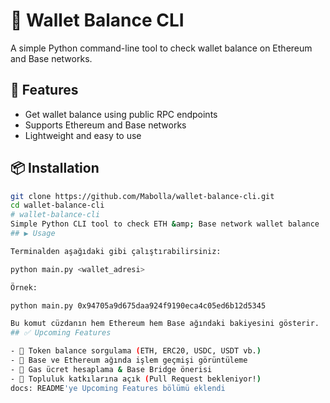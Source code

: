 # 🧾 Wallet Balance CLI

A simple Python command-line tool to check wallet balance on Ethereum and Base networks.

## 🚀 Features
- Get wallet balance using public RPC endpoints
- Supports Ethereum and Base networks
- Lightweight and easy to use

## 📦 Installation

```bash
git clone https://github.com/Mabolla/wallet-balance-cli.git
cd wallet-balance-cli
# wallet-balance-cli
Simple Python CLI tool to check ETH &amp; Base network wallet balance
## ▶ Usage

Terminalden aşağıdaki gibi çalıştırabilirsiniz:

python main.py <wallet_adresi>

Örnek:

python main.py 0x94705a9d675daa924f9190eca4c05ed6b12d5345

Bu komut cüzdanın hem Ethereum hem Base ağındaki bakiyesini gösterir.
## ✅ Upcoming Features

- 🚀 Token balance sorgulama (ETH, ERC20, USDC, USDT vb.)
- 🔁 Base ve Ethereum ağında işlem geçmişi görüntüleme
- 💸 Gas ücret hesaplama & Base Bridge önerisi
- 🤝 Topluluk katkılarına açık (Pull Request bekleniyor!)
docs: README'ye Upcoming Features bölümü eklendi
